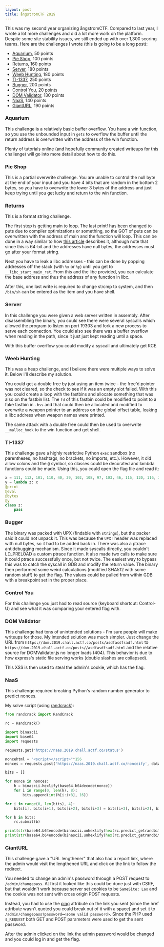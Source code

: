 ```yaml
---
layout: post
title: ångstromCTF 2019
---
```


This was my second year organizing ångstromCTF. Compared to last year, I wrote a lot more challenges and did a lot more work on the platform. Despite some site stability issues, we still ended up with over 1,300 scoring teams. Here are the challenges I wrote (this is going to be a long post):

- [Aquarium](#aquarium), 50 points
- [Pie Shop](#pie-shop), 100 points
- [Returns](#returns), 160 points
- [Server](#server), 180 points
- [Weeb Hunting](#weeb-hunting), 180 points
- [TI-1337](#ti-1337), 250 points
- [Bugger](#bugger), 200 points
- [Control You](#control-you), 20 points
- [DOM Validator](#dom-validator), 130 points
- [NaaS](#naas), 140 points
- [GiantURL](#gianturl), 190 points

### Aquarium

This challenge is a relatively basic buffer overflow. You have a win function, so you use the unbounded input in `gets` to overflow the buffer until the return address is overwritten with the address of the win function.

Plenty of tutorials online (and hopefully community created writeups for this challenge) will go into more detail about how to do this.

### Pie Shop

This is a partial overwrite challenge. You are unable to control the null byte at the end of your input and you have 4 bits that are random in the bottom 2 bytes, so you have to overwrite the lower 3 bytes of the address and just keep trying until you get lucky and return to the win function.

### Returns

This is a format string challenge.

The first step is getting main to loop. The last printf has been changed to puts due to compiler optimizations or something, so the GOT of puts can be overwritten with the address of main and the function will loop. This can be done in a way similar to how [this article](http://codearcana.com/posts/2013/05/02/introduction-to-format-string-exploits.html) describes it, although note that since this is 64-bit and the addresses have null bytes, the addresses must go after your format string.

Next you have to leak a libc addresses - this can be done by popping addresses off the stack (with `%x` or `%p`) until you get to `__libc_start_main_ret`. From this and the libc provided, you can calculate the base address and thus the address of any function in libc. 

After this, one last write is required to change strcmp to system, and then `/bin/sh` can be entered as the item and you have shell.

### Server

In this challenge you were given a web server written in assembly. After disassembling the binary, you could see there were several syscalls which allowed the program to listen on port 19303 and fork a new process to serve each connection. You could also see there was a buffer overflow when reading in the path, since it just just kept reading until a space.

With this buffer overflow you could modify a syscall and ultimately get RCE.

### Weeb Hunting

This was a heap challenge, and I believe there were multiple ways to solve it. Below I'll describe my solution.

You could get a double free by just using an item twice - the free'd pointer was not cleared, so the check to see if it was an empty slot failed. With this you could create a loop with the fastbins and allocate something that was also on the fastbin list. The `fd` of this fastbin could be modified to point to a fake fastbin in `.bss` and that could then be allocated and modified to overwrite a weapon pointer to an address on the global offset table, leaking a libc address when weapon names were printed.

The same attack with a double free could then be used to overwrite `__malloc_hook` to the win function and get shell.

### TI-1337

This challenge gave a highly restrictive Python `exec` sandbox (no parentheses, no hashtags, no brackets, no imports, etc.). However, it did allow colons and the `@` symbol, so classes could be decorated and lambda functions could be made. Using this, you could open the flag file and read it:

```python
x = 111, 112, 101, 110, 40, 39, 102, 108, 97, 103, 46, 116, 120, 116, 39, 41, 46, 114, 101, 97, 100, 40, 41
y = lambda z: x
@print
@eval
@bytes
@y
class z:
	pass
```

### Bugger

The binary was packed with UPX (findable with `strings`), but the packer said it could not unpack it. This was because the `UPX!` header was replaced with null bytes, so it had to be added back in. There was also a ptrace antidebugging mechanism. Since it made syscalls directly, you couldn't LD_PRELOAD a custom ptrace function. It also made two calls to make sure it could ptrace successfully once, but not twice. The easiest way to bypass this was to catch the syscall in GDB and modify the return value. The binary then performed some weird calculations (modified SHA512 with some random stuff) to get the flag. The values could be pulled from within GDB with a breakpoint set in the proper place.

### Control You

For this challenge you just had to read source (keyboard shortcut: Control-U) and see what it was comparing your entered flag with.

### DOM Validator

This challenge had tons of unintended solutions - I'm sure people will make writeups for those. My intended solution was much simpler. Just change the URL from `https://dom.2019.chall.actf.co/posts/asdfasdfsadf.html` to `https://dom.2019.chall.actf.co/posts//asdfasdfsadf.html` and the relative source for DOMValidator.js no longer loads (404). This behavior is due to how express's static file serving works (double slashes are collapsed).

This XSS is then used to steal the admin's cookie, which has the flag.

### NaaS

This challenge required breaking Python's random number generator to predict nonces.

My solve script (using [randcrack](https://github.com/tna0y/Python-random-module-cracker)):


```python
from randcrack import RandCrack

rc = RandCrack()

import binascii
import base64
import requests

requests.get('https://naas.2019.chall.actf.co/status')

noncehtml = "<script></script>"*156
nonces = requests.post('https://naas.2019.chall.actf.co/nonceify', data=noncehtml).json()["csp"].strip("script-src 'nonce-").strip(";").split("' 'nonce-")

bits = []

for nonce in nonces:
	h = binascii.hexlify(base64.b64decode(nonce))
	for i in range(0, len(h), 8):
		bits.append(int(h[i:i+8], 16))

for i in range(0, len(bits), 4):
	bits[i], bits[i+1], bits[i+2], bits[i+3] = bits[i+3], bits[i+2], bits[i+1], bits[i]

for b in bits:
	rc.submit(b)

print(str(base64.b64encode(binascii.unhexlify(hex(rc.predict_getrandbits(128))[2:].zfill(32))), encoding="ascii"))
print(str(base64.b64encode(binascii.unhexlify(hex(rc.predict_getrandbits(128))[2:].zfill(32))), encoding="ascii"))
```

### GiantURL

This challenge gave a "URL lengthener" that also had a report link, where the admin would visit the lengthened URL and click on the link to follow the redirect. 

You needed to change an admin's password through a POST request to `/admin/changepass`. At first it looked like this could be done just with CSRF, but that wouldn't work because server set cookies to be `SameSite: Lax` and the cookie was not sent with cross origin POST requests.

Instead, you had to use the [ping](https://developer.mozilla.org/en-US/docs/Web/HTML/Element/a) attribute on the link you sent (since the href attribute wasn't quoted you could break out of it with a space) and set it to `/admin/changepass?password=<some valid password>`. Since the PHP used `$_REQUEST` both GET and POST parameters were used to get the sent password.

After the admin clicked on the link the admin password would be changed and you could log in and get the flag.
